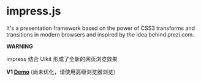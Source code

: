 impress.js
============

It's a presentation framework based on the power of CSS3 transforms and 
transitions in modern browsers and inspired by the idea behind prezi.com.

**WARNING**

impress 结合 UIkit 形成了全新的网页浏览效果

**V1 [Demo](http://impress.oschina.mopaas.com/)**
(尚未优化，请使用高级浏览器浏览）
